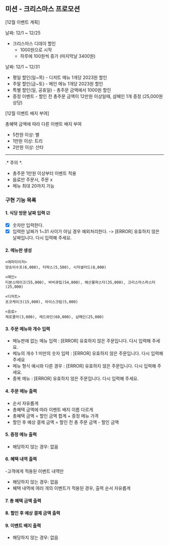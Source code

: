 ## 미션 - 크리스마스 프로모션

[12월 이벤트 계획]

날짜: 12/1 ~ 12/25
- 크리스마스 디데이 할인 
  - 1000원으로 시작
  - 하루에 100원씩 증가 (마지막날 3400원)

날짜: 12/1 ~ 12/31
- 평일 할인(일~목) - 디저트 메뉴 1개당 2023원 할인
- 주말 할인(금~토) - 메인 메뉴 1개당 2023원 할인
- 특별 할인(일, 공휴일) - 총주문 금액에서 1000원 할인
- 증정 이벤트 - 할인 전 총주문 금액이 12만원 이상일때, 샴페인 1개 증정 (25,000원 상당)

[12월 이벤트 배지 부여]

총혜택 금액에 따라 다른 이벤트 배지 부여
- 5천원 이상: 별
- 1만원 이상: 트리
- 2만원 이상: 산타

---
.* 주의 *.
- 총주문 1만원 이상부터 이벤트 적용
- 음료만 주문시, 주문 x
- 메뉴 최대 20까지 가능

### 구현 기능 목록

#### 1. 식당 방문 날짜 입력 ☑
  - [x] 숫자만 입력한다.
  - [x] 입력한 날짜가 1~31 사이가 아닐 경우 예외처리한다. -> [ERROR] 유효하지 않은 날짜입니다. 다시 입력해 주세요.

#### 2. 메뉴판 생성
```
<애피타이저>
양송이수프(6,000), 타파스(5,500), 시저샐러드(8,000)

<메인>
티본스테이크(55,000), 바비큐립(54,000), 해산물파스타(35,000), 크리스마스파스타(25,000)

<디저트>
초코케이크(15,000), 아이스크림(5,000)

<음료>
제로콜라(3,000), 레드와인(60,000), 샴페인(25,000)
```
#### 3. 주문 메뉴와 개수 입력
  - 메뉴판에 없는 메뉴 입력 : [ERROR] 유효하지 않은 주문입니다. 다시 입력해 주세요.
  - 메뉴의 개수 1 미만의 숫자 입력 : [ERROR] 유효하지 않은 주문입니다. 다시 입력해 주세요
  - 메뉴 형식 예시와 다른 경우 : [ERROR] 유효하지 않은 주문입니다. 다시 입력해 주세요.
  - 중복 메뉴 : [ERROR] 유효하지 않은 주문입니다. 다시 입력해 주세요.

#### 4. 주문 메뉴 출력 
  - 순서 자유롭게
  - 총혜택 금액에 따라 이벤트 배지 이름 다르게
  - 총혜택 금액 = 할인 금액 합계 + 증정 메뉴 가격
  - 할인 후 예상 결제 금액 = 할인 전 총 주문 금액 - 할인 금액
#### 5. 증정 메뉴 출력
  - 해당하지 않는 경우: 없음
#### 6. 혜택 내역 출력
  -고객에게 적용된 이벤트 내역만
  - 해당하지 않는 경우: 없음
  - 혜택 내역에 여러 개의 이벤트가 적용된 경우, 출력 순서 자유롭게
#### 7. 총 혜택 금액 출력
#### 8. 할인 후 예상 결제 금액 출력
#### 9. 이벤트 배지 출력
  - 해당하지 않는 경우: 없음
